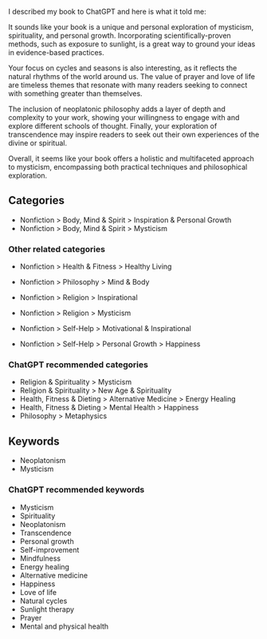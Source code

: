 I described my book to ChatGPT and here is what it told me:

It sounds like your book is a unique and personal exploration of mysticism, spirituality, and personal growth. Incorporating scientifically-proven methods, such as exposure to sunlight, is a great way to ground your ideas in evidence-based practices.

Your focus on cycles and seasons is also interesting, as it reflects the natural rhythms of the world around us. The value of prayer and love of life are timeless themes that resonate with many readers seeking to connect with something greater than themselves.

The inclusion of neoplatonic philosophy adds a layer of depth and complexity to your work, showing your willingness to engage with and explore different schools of thought. Finally, your exploration of transcendence may inspire readers to seek out their own experiences of the divine or spiritual.

Overall, it seems like your book offers a holistic and multifaceted approach to mysticism, encompassing both practical techniques and philosophical exploration.

## Categories

- Nonfiction > Body, Mind & Spirit > Inspiration & Personal Growth
- Nonfiction > Body, Mind & Spirit > Mysticism
 
### Other related categories

- Nonfiction > Health & Fitness > Healthy Living

- Nonfiction > Philosophy > Mind & Body

- Nonfiction > Religion > Inspirational
- Nonfiction > Religion > Mysticism

- Nonfiction > Self-Help > Motivational & Inspirational
- Nonfiction > Self-Help > Personal Growth > Happiness

### ChatGPT recommended categories

- Religion & Spirituality > Mysticism
- Religion & Spirituality > New Age & Spirituality
- Health, Fitness & Dieting > Alternative Medicine > Energy Healing
- Health, Fitness & Dieting > Mental Health > Happiness
- Philosophy > Metaphysics

## Keywords

- Neoplatonism
- Mysticism

### ChatGPT recommended keywords

- Mysticism
- Spirituality
- Neoplatonism
- Transcendence
- Personal growth
- Self-improvement
- Mindfulness
- Energy healing
- Alternative medicine
- Happiness
- Love of life
- Natural cycles
- Sunlight therapy
- Prayer
- Mental and physical health

